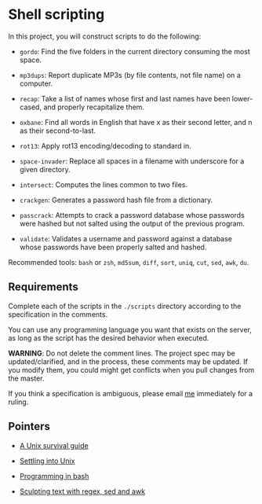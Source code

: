Shell scripting
===============

In this project, you will construct scripts to do the following:

 * `gordo`:         Find the five folders in the current directory 
                    consuming the most space.

 * `mp3dups`:       Report duplicate MP3s (by file contents, not
                    file name) on a computer.

 * `recap`:         Take a list of names whose first and last names 
                    have been lower-cased, and properly recapitalize
                    them.

 * `oxbane`:        Find all words in English that have x as their
                    second letter, and n as their second-to-last.

 * `rot13`:         Apply rot13 encoding/decoding to standard in.

 * `space-invader`: Replace all spaces in a filename with underscore 
                    for a given directory.

 * `intersect`:     Computes the lines common to two files.

 * `crackgen`:      Generates a password hash file from a dictionary.

 * `passcrack`:     Attempts to crack a password database whose
                    passwords were hashed but not salted using the
                    output of the previous program.

 * `validate`:      Validates a username and password against a
                    database whose passwords have been properly
                    salted and hashed.

Recommended tools: `bash` or `zsh`, `md5sum`, 
                   `diff`, `sort`, `uniq`, `cut`,
                   `sed`, `awk`, `du`. 


Requirements
------------

Complete each of the scripts in the `./scripts` directory according to
the specification in the comments.

You can use any programming language you want that exists on the
server, as long as the script has the desired behavior when executed.

**WARNING**: Do not delete the comment lines.  The project spec may be
updated/clarified, and in the process, these comments may be updated.  If you
modify them, you could might get conflicts when you pull changes from the
master.

If you think a specification is ambiguous, please email [me] immediately for a
ruling.


Pointers
--------

* [A Unix survival guide](http://matt.might.net/articles/basic-unix/)

* [Settling into Unix](http://matt.might.net/articles/settling-into-unix/)

* [Programming in bash](http://matt.might.net/articles/bash-by-example/)

* [Sculpting text with regex, sed and awk](http://matt.might.net/articles/sculpting-text/)


[me]: http://matt.might.net/
